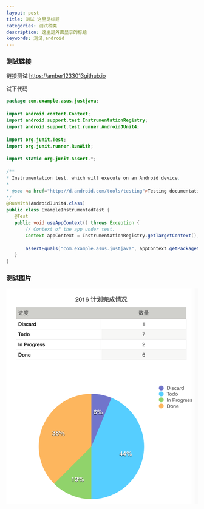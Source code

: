 ```yaml
---
layout: post
title: 测试 这里是标题
categories: 测试种类
description: 这里是外面显示的标题
keywords: 测试,android
---
```


### 测试链接



 链接测试 <https://amber1233013github.io>
 
 试下代码
 ``` java
package com.example.asus.justjava;

import android.content.Context;
import android.support.test.InstrumentationRegistry;
import android.support.test.runner.AndroidJUnit4;

import org.junit.Test;
import org.junit.runner.RunWith;

import static org.junit.Assert.*;

/**
 * Instrumentation test, which will execute on an Android device.
 *
 * @see <a href="http://d.android.com/tools/testing">Testing documentation</a>
 */
@RunWith(AndroidJUnit4.class)
public class ExampleInstrumentedTest {
    @Test
    public void useAppContext() throws Exception {
        // Context of the app under test.
        Context appContext = InstrumentationRegistry.getTargetContext();

        assertEquals("com.example.asus.justjava", appContext.getPackageName());
    }
}

 ```
 ### 测试图片
 
 ![](images/blog/2016-plan-progress.png)
 
 
 

